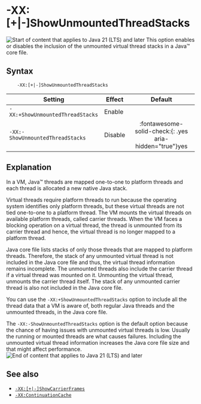 <!--
* Copyright (c) 2017, 2025 IBM Corp. and others
*
* This program and the accompanying materials are made
* available under the terms of the Eclipse Public License 2.0
* which accompanies this distribution and is available at
* https://www.eclipse.org/legal/epl-2.0/ or the Apache
* License, Version 2.0 which accompanies this distribution and
* is available at https://www.apache.org/licenses/LICENSE-2.0.
*
* This Source Code may also be made available under the
* following Secondary Licenses when the conditions for such
* availability set forth in the Eclipse Public License, v. 2.0
* are satisfied: GNU General Public License, version 2 with
* the GNU Classpath Exception [1] and GNU General Public
* License, version 2 with the OpenJDK Assembly Exception [2].
*
* [1] https://www.gnu.org/software/classpath/license.html
* [2] https://openjdk.org/legal/assembly-exception.html
*
* SPDX-License-Identifier: EPL-2.0 OR Apache-2.0 OR GPL-2.0-only WITH Classpath-exception-2.0 OR GPL-2.0-only WITH OpenJDK-assembly-exception-1.0
-->

# -XX:[+|-]ShowUnmountedThreadStacks

![Start of content that applies to Java 21 (LTS) and later](cr/java21plus.png) This option enables or disables the inclusion of the unmounted virtual thread stacks in a Java&trade; core file.

## Syntax

        -XX:[+|-]ShowUnmountedThreadStacks

| Setting               | Effect  | Default                                         |
|-----------------------|---------|:-----------------------------------------------:|
| `-XX:+ShowUnmountedThreadStacks` | Enable  |                                                                                 |
| `-XX:-ShowUnmountedThreadStacks` | Disable | :fontawesome-solid-check:{: .yes aria-hidden="true"}<span class="sr-only">yes</span>  |

## Explanation

In a VM, Java&trade; threads are mapped one-to-one to platform threads and each thread is allocated a new native Java stack.

Virtual threads require platform threads to run because the operating system identifies only platform threads, but these virtual threads are not tied one-to-one to a platform thread. The VM mounts the virtual threads on available platform threads, called carrier threads. When the VM faces a blocking operation on a virtual thread, the thread is unmounted from its carrier thread and hence, the virtual thread is no longer mapped to a platform thread.

Java core file lists stacks of only those threads that are mapped to platform threads. Therefore, the stack of any unmounted virtual thread is not included in the Java core file and thus, the virtual thread information remains incomplete. The unmounted threads also include the carrier thread if a virtual thread was mounted on it. Unmounting the virtual thread, unmounts the carrier thread itself. The stack of any unmounted carrier thread is also not included in the Java core file.

You can use the `-XX:+ShowUnmountedThreadStacks` option to include all the thread data that a VM is aware of, both regular Java threads and the unmounted threads, in the Java core file.

The `-XX:-ShowUnmountedThreadStacks` option is the default option because the chance of having issues with unmounted virtual threads is low. Usually the running or mounted threads are what causes failures. Including the unmounted virtual thread information increases the Java core file size and that might affect performance. ![End of content that applies to Java 21 (LTS) and later](cr/java_close_lts.png)

## See also

- [`-XX:[+|-]ShowCarrierFrames`](xxshowcarrierframes.md)
- [`-XX:ContinuationCache`](xxcontinuationcache.md)


<!-- ==== END OF TOPIC ==== xxshowunmountedthreadstacks.md ==== -->
